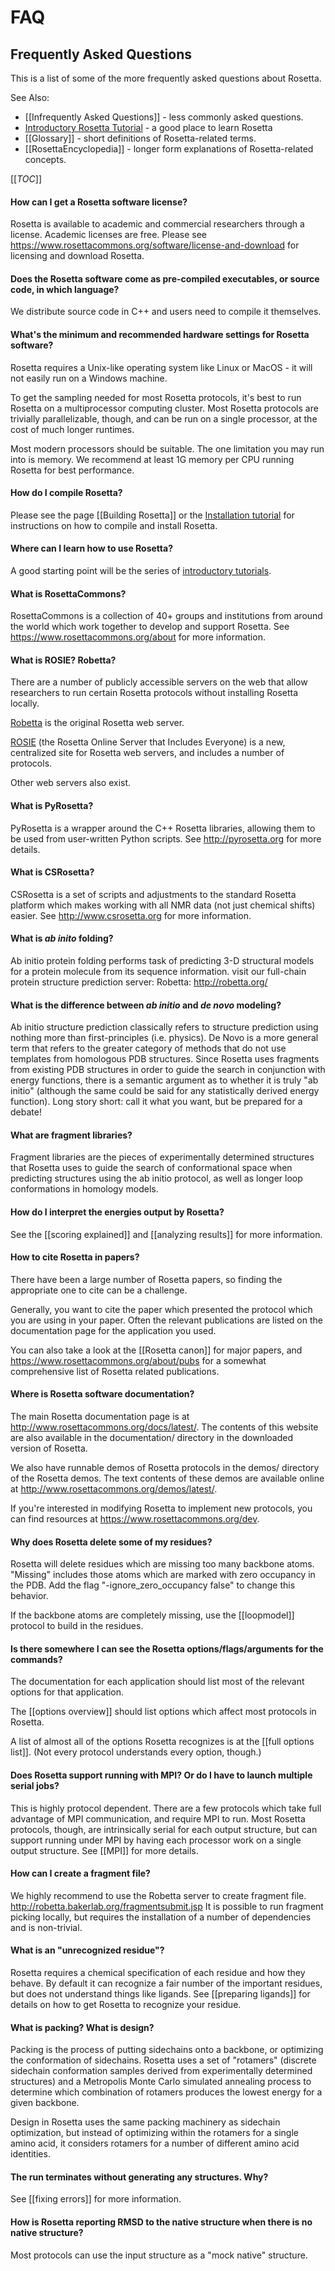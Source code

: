 # FAQ
## Frequently Asked Questions

This is a list of some of the more frequently asked questions about Rosetta.

See Also:
* [[Infrequently Asked Questions]] - less commonly asked questions. 
* [Introductory Rosetta Tutorial](https://www.rosettacommons.org/demos/latest/Home#tutorials) - a good place to learn Rosetta
* [[Glossary]] - short definitions of Rosetta-related terms.
* [[RosettaEncyclopedia]] - longer form explanations of Rosetta-related concepts. 

[[_TOC_]]

#### How can I get a Rosetta software license?

Rosetta is available to academic and commercial researchers through a license. Academic licenses are free. Please see <https://www.rosettacommons.org/software/license-and-download> for licensing and download Rosetta.

#### Does the Rosetta software come as pre-compiled executables, or source code, in which language?

We distribute source code in C++ and users need to compile it themselves.

#### What's the minimum and recommended hardware settings for Rosetta software?

Rosetta requires a Unix-like operating system like Linux or MacOS - it will not easily run on a Windows machine.

To get the sampling needed for most Rosetta protocols, it's best to run Rosetta on a multiprocessor computing cluster. Most Rosetta protocols are trivially parallelizable, though, and can be run on a single processor, at the cost of much longer runtimes.

Most modern processors should be suitable. The one limitation you may run into is memory. We recommend at least 1G memory per CPU running Rosetta for best performance.

#### How do I compile Rosetta?

Please see the page [[Building Rosetta]] or the [Installation tutorial](https://www.rosettacommons.org/demos/latest/tutorials/install_build/install_build) for instructions on how to compile and install Rosetta.

#### Where can I learn how to use Rosetta?

A good starting point will be the series of [introductory tutorials](https://www.rosettacommons.org/demos/latest/Home#tutorials).

#### What is RosettaCommons?

RosettaCommons is a collection of 40+ groups and institutions from around the world which work together to develop and support Rosetta. See <https://www.rosettacommons.org/about> for more information.


#### What is ROSIE? Robetta?

There are a number of publicly accessible servers on the web that allow researchers to run certain Rosetta protocols without installing Rosetta locally.

[Robetta](http://www.robetta.org/) is the original Rosetta web server.

[ROSIE](http://rosie.rosettacommons.org/) (the Rosetta Online Server that Includes Everyone) is a new, centralized site for Rosetta web servers, and includes a number of protocols.

Other web servers also exist.

#### What is PyRosetta?

PyRosetta is a wrapper around the C++ Rosetta libraries, allowing them to be used from user-written Python scripts. See <http://pyrosetta.org> for more details.

#### What is CSRosetta?

CSRosetta is a set of scripts and adjustments to the standard Rosetta platform which makes working with all NMR data (not just chemical shifts) easier. See <http://www.csrosetta.org> for more information.

#### What is _ab inito_ folding?

Ab initio protein folding performs task of predicting 3-D structural models for a protein molecule from its sequence information. visit our full-chain protein structure prediction server: Robetta: <http://robetta.org/>

#### What is the difference between _ab initio_ and _de novo_ modeling?

Ab initio structure prediction classically refers to structure prediction using nothing more than first-principles (i.e. physics). De Novo is a more general term that refers to the greater category of methods that do not use templates from homologous PDB structures. Since Rosetta uses fragments from existing PDB structures in order to guide the search in conjunction with energy functions, there is a semantic argument as to whether it is truly "ab initio" (although the same could be said for any statistically derived energy function). Long story short: call it what you want, but be prepared for a debate!

#### What are fragment libraries?

Fragment libraries are the pieces of experimentally determined structures that Rosetta uses to guide the search of conformational space when predicting structures using the ab initio protocol, as well as longer loop conformations in homology models.

#### How do I interpret the energies output by Rosetta?

See the [[scoring explained]] and [[analyzing results]] for more information.

#### How to cite Rosetta in papers?

There have been a large number of Rosetta papers, so finding the appropriate one to cite can be a challenge.

Generally, you want to cite the paper which presented the protocol which you are using in your paper. Often the relevant publications are listed on the documentation page for the application you used. 

You can also take a look at the [[Rosetta canon]] for major papers, and <https://www.rosettacommons.org/about/pubs> for a somewhat comprehensive list of Rosetta related publications.

#### Where is Rosetta software documentation?

The main Rosetta documentation page is at <http://www.rosettacommons.org/docs/latest/>. The contents of this website are also available in the documentation/ directory in the downloaded version of Rosetta.

We also have runnable demos of Rosetta protocols in the demos/ directory of the Rosetta demos. The text contents of these demos are available online at <http://www.rosettacommons.org/demos/latest/>.

If you're interested in modifying Rosetta to implement new protocols, you can find resources at <https://www.rosettacommons.org/dev>.

#### Why does Rosetta delete some of my residues?

Rosetta will delete residues which are missing too many backbone atoms. 
"Missing" includes those atoms which are marked with zero occupancy in the PDB.
Add the flag "-ignore_zero_occupancy false" to change this behavior.

If the backbone atoms are completely missing, use the [[loopmodel]] protocol to build in the residues.  

#### Is there somewhere I can see the Rosetta options/flags/arguments for the commands?

The documentation for each application should list most of the relevant options for that application.

The [[options overview]] should list options which affect most protocols in Rosetta.


A list of almost all of the options Rosetta recognizes is at the [[full options list]]. (Not every protocol understands every option, though.)


#### Does Rosetta support running with MPI? Or do I have to launch multiple serial jobs?


This is highly protocol dependent. There are a few protocols which take full advantage of MPI communication, and require MPI to run.
Most Rosetta protocols, though, are intrinsically serial for each output structure, but can support running under MPI by having each processor work on a single output structure. See [[MPI]] for more details.

#### How can I create a fragment file?

We highly recommend to use the Robetta server to create fragment file. <http://robetta.bakerlab.org/fragmentsubmit.jsp> It is possible to run fragment picking locally, but requires the installation of a number of dependencies and is non-trivial.

#### What is an "unrecognized residue"?

Rosetta requires a chemical specification of each residue and how they behave. By default it can recognize a fair number of the important residues, but does not understand things like ligands. See [[preparing ligands]] for details on how to get Rosetta to recognize your residue.

#### What is packing? What is design?

Packing is the process of putting sidechains onto a backbone, or optimizing the conformation of sidechains. 
Rosetta uses a set of "rotamers" (discrete sidechain conformation samples derived from experimentally determined structures) and a Metropolis Monte Carlo simulated annealing process to determine which combination of rotamers produces the lowest energy for a given backbone.

Design in Rosetta uses the same packing machinery as sidechain optimization, but instead of optimizing within the rotamers for a single amino acid, it considers rotamers for a number of different amino acid identities. 

#### The run terminates without generating any structures. Why?

See [[fixing errors]] for more information.

#### How is Rosetta reporting RMSD to the native structure when there is no native structure?

Most protocols can use the input structure as a "mock native" structure.

